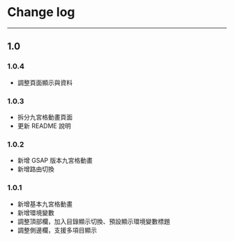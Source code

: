# Change log
---
## 1.0

### 1.0.4
- 調整頁面顯示與資料
### 1.0.3
- 拆分九宮格動畫頁面
- 更新 README 說明

### 1.0.2
- 新增 GSAP 版本九宮格動畫
- 新增路由切換

### 1.0.1
- 新增基本九宮格動畫
- 新增環境變數
- 調整頂部欄，加入目錄顯示切換、預設顯示環境變數標題
- 調整側邊欄，支援多項目顯示
